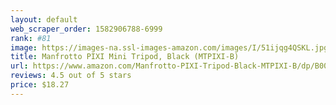 ```yaml
---
layout: default 
﻿web_scraper_order: 1582906788-6999
rank: #81
image: https://images-na.ssl-images-amazon.com/images/I/51ijqg4QSKL.jpg
title: Manfrotto PIXI Mini Tripod, Black (MTPIXI-B)
url: https://www.amazon.com/Manfrotto-PIXI-Tripod-Black-MTPIXI-B/dp/B00D76RNLS/ref=zg_mw_photo_81?_encoding=UTF8&psc=1&refRID=QT7YX3MAVBS9YT2R1GA7
reviews: 4.5 out of 5 stars
price: $18.27 
---
```


